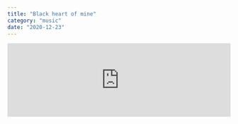 ```yaml
---
title: "Black heart of mine"
category: "music"
date: "2020-12-23"
---
```


<iframe
width="100%"
height="166"
scrolling="no"
frameborder="no"
allow="autoplay"
src="https://w.soundcloud.com/player/?url=https%3A//api.soundcloud.com/tracks/953222506&color=%235c6c74&auto_play=false&hide_related=false&show_comments=true&show_user=true&show_reposts=false&show_teaser=true"
></iframe>


